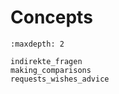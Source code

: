 # Concepts

```{toctree}
:maxdepth: 2

indirekte_fragen
making_comparisons
requests_wishes_advice
```
